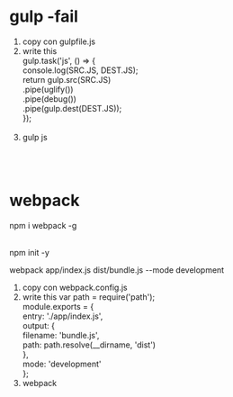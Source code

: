 # gulp -fail

1. copy con gulpfile.js<br/>
2. write this<br/>
gulp.task('js', () => {<br/>
    console.log(SRC.JS, DEST.JS);<br/>
    return gulp.src(SRC.JS)<br/>
           .pipe(uglify())<br/>
           .pipe(debug())<br/>
           .pipe(gulp.dest(DEST.JS));<br/>
});<br/><br/>
3. gulp js<br/>

<br/><br/>
# webpack<br/>
npm i webpack -g<br/><br/>

npm init -y<br/>

webpack app/index.js dist/bundle.js --mode development<br/>

1. copy con webpack.config.js<br/>
2. write this
var path = require('path');<br/>
module.exports = {<br/>
  entry: './app/index.js',<br/>
  output: {<br/>
    filename: 'bundle.js',<br/>
    path: path.resolve(__dirname, 'dist')<br/>
  },<br/>
  mode: 'development'<br/>
};<br/>
3. webpack
